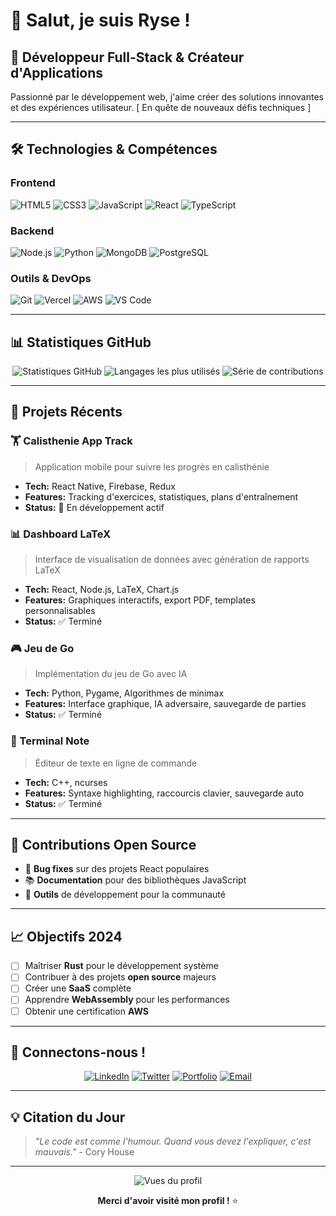 # 👋 Salut, je suis Ryse !

## 🚀 Développeur Full-Stack & Créateur d'Applications

Passionné par le développement web, j'aime créer des solutions innovantes et des expériences utilisateur.  [ En quête de nouveaux défis techniques ]

---

## 🛠️ Technologies & Compétences

### Frontend
![HTML5](https://img.shields.io/badge/HTML5-E34F26?style=for-the-badge&logo=html5&logoColor=white)
![CSS3](https://img.shields.io/badge/CSS3-1572B6?style=for-the-badge&logo=css3&logoColor=white)
![JavaScript](https://img.shields.io/badge/JavaScript-F7DF1E?style=for-the-badge&logo=javascript&logoColor=black)
![React](https://img.shields.io/badge/React-20232A?style=for-the-badge&logo=react&logoColor=61DAFB)
![TypeScript](https://img.shields.io/badge/TypeScript-007ACC?style=for-the-badge&logo=typescript&logoColor=white)

### Backend
![Node.js](https://img.shields.io/badge/Node.js-43853D?style=for-the-badge&logo=node.js&logoColor=white)
![Python](https://img.shields.io/badge/Python-3776AB?style=for-the-badge&logo=python&logoColor=white)
![MongoDB](https://img.shields.io/badge/MongoDB-4EA94B?style=for-the-badge&logo=mongodb&logoColor=white)
![PostgreSQL](https://img.shields.io/badge/PostgreSQL-316192?style=for-the-badge&logo=postgresql&logoColor=white)

### Outils & DevOps
![Git](https://img.shields.io/badge/Git-F05032?style=for-the-badge&logo=git&logoColor=white)
![Vercel](https://img.shields.io/badge/Vercel-000000?logo=vercel&logoColor=white)
![AWS](https://img.shields.io/badge/Amazon_AWS-232F3E?style=for-the-badge&logo=amazon-aws&logoColor=white)
![VS Code](https://img.shields.io/badge/VS_Code-0078D4?style=for-the-badge&logo=visual%20studio%20code&logoColor=white)

---

## 📊 Statistiques GitHub

<div align="center">
  <img src="https://github-readme-stats.vercel.app/api?username=Ryse&show_icons=true&theme=tokyonight&hide_border=true&count_private=true" alt="Statistiques GitHub" />
  
  <img src="https://github-readme-stats.vercel.app/api/top-langs/?username=Ryse&layout=compact&theme=tokyonight&hide_border=true" alt="Langages les plus utilisés" />
  
  <img src="https://github-readme-streak-stats.herokuapp.com/?user=Ryse&theme=tokyonight&hide_border=true" alt="Série de contributions" />
</div>

---

## 🎯 Projets Récents

### 🏋️ Calisthenie App Track
> Application mobile pour suivre les progrès en calisthénie
- **Tech:** React Native, Firebase, Redux
- **Features:** Tracking d'exercices, statistiques, plans d'entraînement
- **Status:** 🚀 En développement actif

### 📊 Dashboard LaTeX
> Interface de visualisation de données avec génération de rapports LaTeX
- **Tech:** React, Node.js, LaTeX, Chart.js
- **Features:** Graphiques interactifs, export PDF, templates personnalisables
- **Status:** ✅ Terminé

### 🎮 Jeu de Go
> Implémentation du jeu de Go avec IA
- **Tech:** Python, Pygame, Algorithmes de minimax
- **Features:** Interface graphique, IA adversaire, sauvegarde de parties
- **Status:** ✅ Terminé

### 📝 Terminal Note
> Éditeur de texte en ligne de commande
- **Tech:** C++, ncurses
- **Features:** Syntaxe highlighting, raccourcis clavier, sauvegarde auto
- **Status:** ✅ Terminé

---

## 🎨 Contributions Open Source

- 🐛 **Bug fixes** sur des projets React populaires
- 📚 **Documentation** pour des bibliothèques JavaScript
- 🔧 **Outils** de développement pour la communauté

---

## 📈 Objectifs 2024

- [ ] Maîtriser **Rust** pour le développement système
- [ ] Contribuer à des projets **open source** majeurs
- [ ] Créer une **SaaS** complète
- [ ] Apprendre **WebAssembly** pour les performances
- [ ] Obtenir une certification **AWS**

---

## 🤝 Connectons-nous !

<div align="center">

[![LinkedIn](https://img.shields.io/badge/LinkedIn-0077B5?style=for-the-badge&logo=linkedin&logoColor=white)](https://linkedin.com/in/yanis-dev)
[![Twitter](https://img.shields.io/badge/Twitter-1DA1F2?style=for-the-badge&logo=twitter&logoColor=white)](https://twitter.com/yanis_dev)
[![Portfolio](https://img.shields.io/badge/Portfolio-FF5722?style=for-the-badge&logo=todoist&logoColor=white)](https://yanis-portfolio.dev)
[![Email](https://img.shields.io/badge/Email-D14836?style=for-the-badge&logo=gmail&logoColor=white)](mailto:yanis@example.com)

</div>

---

## 💡 Citation du Jour

> *"Le code est comme l'humour. Quand vous devez l'expliquer, c'est mauvais."* - Cory House

---

<div align="center">
  <img src="https://komarev.com/ghpvc/?username=Yanis&style=for-the-badge&color=blue" alt="Vues du profil" />
  
  **Merci d'avoir visité mon profil !** ⭐
</div>
